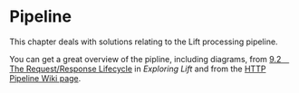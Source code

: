 Pipeline
========

This chapter deals with solutions relating to the Lift processing pipeline.

You can get a great overview of the pipline, including diagrams, from [9.2 The Request/Response Lifecycle](http://exploring.liftweb.net/master/index-9.html#toc-Section-9.2) in  _Exploring Lift_ and from the [HTTP Pipeline Wiki page](http://www.assembla.com/spaces/liftweb/wiki/HTTP_Pipeline).








